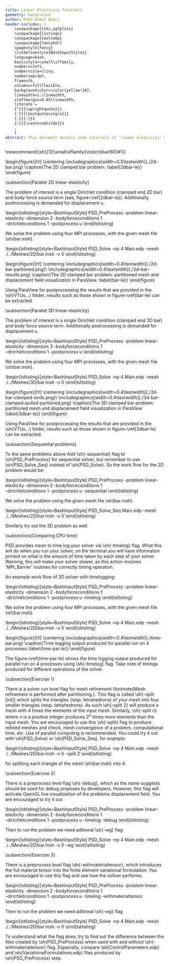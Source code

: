 ```yaml
---
title: Linear Elasticity Tutorials
geometry: margin=2cm
author: Mohd Afeef Badri
header-includes: |
    \usepackage{tikz,pgfplots}
    \usepackage{listings}
    \usepackage{textcomp}
    \usepackage{fancyhdr}
    \pagestyle{fancy}
    \lstdefinestyle{BashInputStyle}{
	language=bash,
	basicstyle=\small\sffamily,
	numbers=left,
	numberstyle=\tiny,
	numbersep=3pt,
	frame=tb,
	columns=fullflexible,
	backgroundcolor=\color{yellow!20},
	linewidth=1.\linewidth,
	xleftmargin=0.05\linewidth,
	literate =
	{"}{{\uprightquote}}1
	{'}{{\textquotesingle}}1
	{-}{{-}}1
	{~}{{\centeredtilde}}1
	,
    }
abstract: This document details some tutorials of 'linear elasticity' module of PSD. These tutorials are not verbose, but does instead give a kick start to users/developers for using PSD's 'linear elasticity' module.
---
```


\newcommand{\sh}[1]{\small\sffamily{\color{blue!60}#1}}

\begin{figure}[h!]
\centering
\includegraphics[width=0.5\textwidth]{./2d-bar.png}
\caption{The 2D clamped bar problem. \label{2dbar-le}}
\end{figure}

\subsection{Parallel 2D linear-elasticity}

The problem of interest is a single Dirichlet condition (clamped end 2D bar) and body force source term (see, figure~\ref{2dbar-le}). Additionally postrocessing is demanded for displacement $u$. 

\begin{lstlisting}[style=BashInputStyle]
PSD_PreProcess -problem linear-elasticity -dimension 2 -bodyforceconditions 1 \
-dirichletconditions 1 -postprocess u
\end{lstlisting}

We solve the problem using four MPI processes, with the given mesh file \sh{bar.msh}. 

\begin{lstlisting}[style=BashInputStyle]
PSD_Solve -np 4 Main.edp -mesh ./../Meshes/2D/bar.msh -v 0
\end{lstlisting}

\begin{figure}[h!]
\centering
\includegraphics[width=0.4\textwidth]{./2d-bar-partioned.png}\\
\includegraphics[width=0.4\textwidth]{./2d-bar-results.png}
\caption{The 2D clamped bar problem: partitioned mesh and displacement field visualization in ParaView. \label{bar-le}}
\end{figure}

Using ParaView for postprocessing the results that are provided in the \sh{VTUs...} folder, results such as those shown in figure~\ref{bar-le} can be extracted.

\subsection{Parallel 3D linear-elasticity}

The problem of interest is a single Dirichlet condition (clamped end 3D bar) and body force source term. Additionally postrocessing is demanded for displacement $u$. 

\begin{lstlisting}[style=BashInputStyle]
PSD_PreProcess -problem linear-elasticity -dimension 3 -bodyforceconditions 1 \
-dirichletconditions 1 -postprocess u
\end{lstlisting}

We solve the problem using four MPI processes, with the given mesh file \sh{bar.msh}. 

\begin{lstlisting}[style=BashInputStyle]
PSD_Solve -np 4 Main.edp -mesh ./../Meshes/3D/bar.msh -v 0
\end{lstlisting}

\begin{figure}[h!]
\centering
\includegraphics[width=0.4\textwidth]{./3d-bar-clamped-ends.png}\\
\includegraphics[width=0.4\textwidth]{./3d-bar-clamped-pulled-partioned.png}
\caption{The 3D clamped bar problem: partitioned mesh and displacement field visualization in ParaView. \label{3dbar-le}}
\end{figure}

Using ParaView for postprocessing the results that are provided in the \sh{VTUs...} folder, results such as those shown in figure~\ref{3dbar-le} can be extracted.

\subsection{Sequential problems}

To the same problems above Add \sh{-sequential} flag to \sh{PSD\_PreProcess} for sequential solver, but remember to use \sh{PSD\_Solve\_Seq} instead of \sh{PSD\_Solve}. So the work flow for the 2D problem would be:

\begin{lstlisting}[style=BashInputStyle]
PSD_PreProcess -problem linear-elasticity -dimension 2 -bodyforceconditions 1 \
-dirichletconditions 1 -postprocess u -sequential
\end{lstlisting}

We solve the problem using the given mesh file \sh{bar.msh}. 

\begin{lstlisting}[style=BashInputStyle]
PSD_Solve_Seq Main.edp -mesh ./../Meshes/2D/bar.msh -v 0
\end{lstlisting}

Similarly try out the 3D problem as well.

\subsection{Comparing CPU time}

PSD provides mean to time log your solver via \sh{-timelog} flag. What this will do when you run your solver, on the terminal you will have information printed on what is the amount of time taken by each step of your solver. Warning, this will make your solver slower, as this action involves 'MPI\_Barrier' routines for correctly timing operation. 

An example work flow of 2D solver with timelogging:

\begin{lstlisting}[style=BashInputStyle]
PSD_PreProcess -problem linear-elasticity -dimension 2 -bodyforceconditions 1 \
-dirichletconditions 1 -postprocess u -timelog
\end{lstlisting}

We solve the problem using four MPI processes, with the given mesh file \sh{bar.msh}. 

\begin{lstlisting}[style=BashInputStyle]
PSD_Solve -np 4 Main.edp -mesh ./../Meshes/2D/bar.msh -v 0
\end{lstlisting}


\begin{figure}[h!]
\centering
\includegraphics[width=0.4\textwidth]{./time-par.png}
\caption{Time logging output produced for parallel run on 4 processes.\label{time-par-le}}
\end{figure}

The figure~\ref{time-par-le} shows the time logging output produced for parallel run on 4 processes using \sh{-timelog} flag. Take note of timings produced for different operations of the solver. 


\subsection{Exercise  1}

There is a solver run level flag for mesh refinement \footnote{Mesh refinement is performed after partitioning.}. This flag is called \sh{-split [int]} which splits the triangles (resp. tetrahedrons) of your mesh into  four smaller  triangles (resp. tetrahedrons). As such \sh{-split 2} will produce a mesh with 4 times the elements of the input mesh. Similarly, \sh{-split n} where $n$ is a positive integer produces $2^n$ times more elements than the input mesh. You are encouraged to use this \sh{-split} flag to produce refined meshes and check, mesh convergence of a problem, computational time, etc. Use of parallel computing is recommended. You could try it out with \sh{PSD\_Solve} or \sh{PSD\_Solve\_Seq}, for example:

\begin{lstlisting}[style=BashInputStyle]
PSD_Solve -np 4 Main.edp -mesh ./../Meshes/2D/bar.msh -v 0 -split 2
\end{lstlisting}

for splitting each triangle of the mesh  \sh{bar.msh} into 4. 


\subsection{Exercise  2}

There is a preprocess level flag \sh{-debug}, which as the name suggests should be used for debug proposes by developers. However, this flag will activate OpenGL live visualization of the problems displacement field. You are encouraged to try it out 

\begin{lstlisting}[style=BashInputStyle]
PSD_PreProcess -problem linear-elasticity -dimension 2 -bodyforceconditions 1 \
-dirichletconditions 1 -postprocess u -timelog -debug
\end{lstlisting}

Then to run the problem we need aditional \sh{-wg} flag

\begin{lstlisting}[style=BashInputStyle]
PSD_Solve -np 4 Main.edp -mesh ./../Meshes/2D/bar.msh -v 0 -wg
\end{lstlisting}

\subsection{Exercise  3}

There is a preprocess level flag \sh{-withmaterialtensor}, which introduces the full material tensor into the finite element variational formulation. You are encouraged to use this flag and see how the sollver performs.

\begin{lstlisting}[style=BashInputStyle]
PSD_PreProcess -problem linear-elasticity -dimension 2 -bodyforceconditions 1 \
-dirichletconditions 1 -postprocess u -timelog -withmaterialtensor
\end{lstlisting}

Then to run the problem we need aditional \sh{-wg} flag

\begin{lstlisting}[style=BashInputStyle]
PSD_Solve -np 4 Main.edp -mesh ./../Meshes/2D/bar.msh -v 0
\end{lstlisting}

To understand what the flag does, try to find out the difference between the files created by \sh{PSD\_PreProcess} when used with and without  \sh{-withmaterialtensor} flag. Especially, compare  \sh{ControlParameters.edp} and \sh{VariationalFormulations.edp} files produced by \sh{PSD\_PreProcess} step. 

